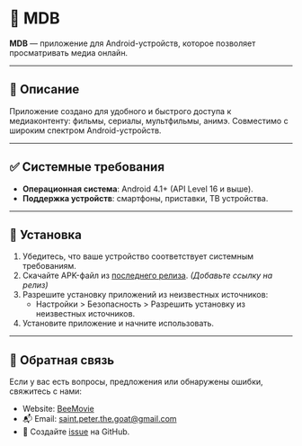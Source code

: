 # 📱 MDB

**MDB** — приложение для Android-устройств, которое позволяет просматривать медиа онлайн. 

---

## 📝 Описание
Приложение создано для удобного и быстрого доступа к медиаконтенту: фильмы, сериалы, мультфильмы, анимэ. Совместимо с широким спектром Android-устройств.

---

## ✅ Системные требования
- **Операционная система**: Android 4.1+ (API Level 16 и выше).
- **Поддержка устройств**: смартфоны, приставки, ТВ устройства.
---

## 🚀 Установка
1. Убедитесь, что ваше устройство соответствует системным требованиям.
2. Скачайте APK-файл из [последнего релиза](#). *(Добавьте ссылку на релиз)*
3. Разрешите установку приложений из неизвестных источников:
   - Настройки > Безопасность > Разрешить установку из неизвестных источников.
4. Установите приложение и начните использовать.

---

## 📧 Обратная связь
Если у вас есть вопросы, предложения или обнаружены ошибки, свяжитесь с нами:
- Website: [BeeMovie](https://beemovie.icu)
- 📬 Email: [saint.peter.the.goat@gmail.com](mailto:saint.peter.the.goat@gmail.com)
- 🐛 Создайте [issue](https://github.com/JacobPau1/mdb/issues) на GitHub.

